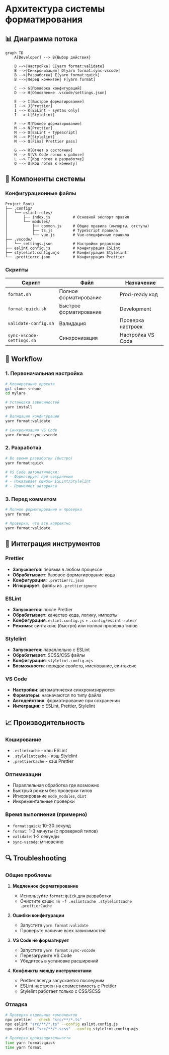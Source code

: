 # Архитектура системы форматирования

## 📊 Диаграмма потока

```mermaid
graph TD
    A[Developer] --> B{Выбор действия}

    B -->|Настройка| C[yarn format:validate]
    B -->|Синхронизация| D[yarn format:sync-vscode]
    B -->|Разработка| E[yarn format:quick]
    B -->|Перед коммитом| F[yarn format]

    C --> G[Проверка конфигураций]
    D --> H[Обновление .vscode/settings.json]

    E --> I[Быстрое форматирование]
    I --> J[Prettier]
    I --> K[ESLint - syntax only]
    I --> L[Stylelint]

    F --> M[Полное форматирование]
    M --> N[Prettier]
    M --> O[ESLint + TypeScript]
    M --> P[Stylelint]
    M --> Q[Final Prettier pass]

    G --> R[Отчет о состоянии]
    H --> S[VS Code готов к работе]
    L --> T[Код готов к разработке]
    Q --> U[Код готов к коммиту]
```

## 🔧 Компоненты системы

### Конфигурационные файлы

```text
Project Root/
├── .config/
│   └── eslint-rules/
│       ├── index.js          # Основной экспорт правил
│       └── modules/
│           ├── common.js     # Общие правила (импорты, отступы)
│           ├── ts.js         # TypeScript правила
│           └── vue.js        # Vue-специфичные правила
├── .vscode/
│   └── settings.json         # Настройки редактора
├── eslint.config.js          # Конфигурация ESLint
├── stylelint.config.mjs      # Конфигурация Stylelint
└── .prettierrc.json          # Конфигурация Prettier
```

### Скрипты

| Скрипт                    | Файл                   | Назначение        |
| ------------------------- | ---------------------- | ----------------- |
| `format.sh`               | Полное форматирование  | Prod-ready код    |
| `format-quick.sh`         | Быстрое форматирование | Development       |
| `validate-config.sh`      | Валидация              | Проверка настроек |
| `sync-vscode-settings.sh` | Синхронизация          | Настройка VS Code |

## 🚀 Workflow

### 1. Первоначальная настройка

```bash
# Клонирование проекта
git clone <repo>
cd mylara

# Установка зависимостей
yarn install

# Валидация конфигурации
yarn format:validate

# Синхронизация VS Code
yarn format:sync-vscode
```

### 2. Разработка

```bash
# Во время разработки (быстро)
yarn format:quick

# VS Code автоматически:
# - Форматирует при сохранении
# - Показывает ошибки ESLint/Stylelint
# - Применяет автофиксы
```

### 3. Перед коммитом

```bash
# Полное форматирование и проверка
yarn format

# Проверка, что все корректно
yarn format:validate
```

## 🎯 Интеграция инструментов

### Prettier

- **Запускается**: первым в любом процессе
- **Обрабатывает**: базовое форматирование кода
- **Конфигурация**: `.prettierrc.json`
- **Игнорирует**: файлы из `.prettierignore`

### ESLint

- **Запускается**: после Prettier
- **Обрабатывает**: качество кода, логику, импорты
- **Конфигурация**: `eslint.config.js` + `.config/eslint-rules/`
- **Режимы**: синтаксис (быстро) или полная проверка типов

### Stylelint

- **Запускается**: параллельно с ESLint
- **Обрабатывает**: SCSS/CSS файлы
- **Конфигурация**: `stylelint.config.mjs`
- **Возможности**: порядок свойств, именование, синтаксис

### VS Code

- **Настройки**: автоматически синхронизируются
- **Форматеры**: назначаются по типу файла
- **Автодействия**: форматирование при сохранении
- **Интеграция**: с ESLint, Prettier, Stylelint

## 📈 Производительность

### Кэширование

- `.eslintcache` - кэш ESLint
- `.stylelintcache` - кэш Stylelint
- `.prettierCache` - кэш Prettier

### Оптимизации

- Параллельная обработка где возможно
- Быстрый режим без проверки типов
- Игнорирование `node_modules`, `dist`
- Инкрементальные проверки

### Время выполнения (примерно)

- `format:quick`: 10-30 секунд
- `format`: 1-3 минуты (с проверкой типов)
- `validate`: 1-2 секунды
- `sync-vscode`: мгновенно

## 🔍 Troubleshooting

### Общие проблемы

1. **Медленное форматирование**
   - Используйте `format:quick` для разработки
   - Очистите кэши: `rm -f .eslintcache .stylelintcache .prettierCache`

2. **Ошибки конфигурации**
   - Запустите `yarn format:validate`
   - Проверьте наличие всех зависимостей

3. **VS Code не форматирует**
   - Запустите `yarn format:sync-vscode`
   - Перезагрузите VS Code
   - Убедитесь в установке расширений

4. **Конфликты между инструментами**
   - Prettier всегда запускается последним
   - ESLint настроен на совместимость с Prettier
   - Stylelint работает только с CSS/SCSS

### Отладка

```bash
# Проверка отдельных компонентов
npx prettier --check "src/**/*.ts"
npx eslint "src/**/*.ts" --config eslint.config.js
npx stylelint "src/**/*.scss" --config stylelint.config.mjs

# Проверка производительности
time yarn format:quick
time yarn format
```
